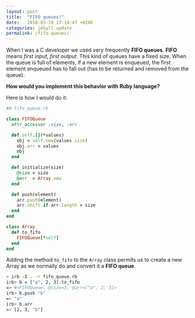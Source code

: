 ```yaml
---
layout: post
title:  "FIFO queues!"
date:   2018-05-10 17:14:47 +0200
categories: jekyll update
permalink: /fifo-queues/
---
```


When I was a C developer we used very frequently **FIFO queues**. **FIFO** means _first input, first output_. This kind of queues have a fixed size. When the queue is full of elements, if a new element is enqueued, the first element enqueued has to fall out (has to be returned and removed from the queue).

**How would you implement this behavior with Ruby language?**

Here is how I would do it:

```ruby
## fifo_queue.rb

class FIFOQueue
  attr_accessor :size, :arr

  def self.[](*values)
    obj = self.new(values.size)
    obj.arr = values
    obj
  end

  def initialize(size)
    @size = size
    @arr  = Array.new
  end

  def push(element)
    arr.push(element)
    arr.shift if arr.length > size
  end
end

class Array
  def to_fifo
    FIFOQueue[*self]
  end
end
```

Adding the method `to_fifo` to the `Array` class permits us to create a new Array as we normally do and convert it a **FIFO queue**.

```sh
> irb -I . -r fifo_queue.rb
irb> b = ["a", 2, 3].to_fifo
=> #<FIFOQueue: @size=3, @arr=["a", 2, 3]>
irb> b.push "b"
=> "a"
irb> b.arr
=> [2, 3, "b"]
```

